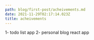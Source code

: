```yaml
---
path: blog/first-post/acheivements.md
date: 2021-11-29T02:17:14.023Z
title: acheivements
---
```

1- todo list app
2- personal blog react app